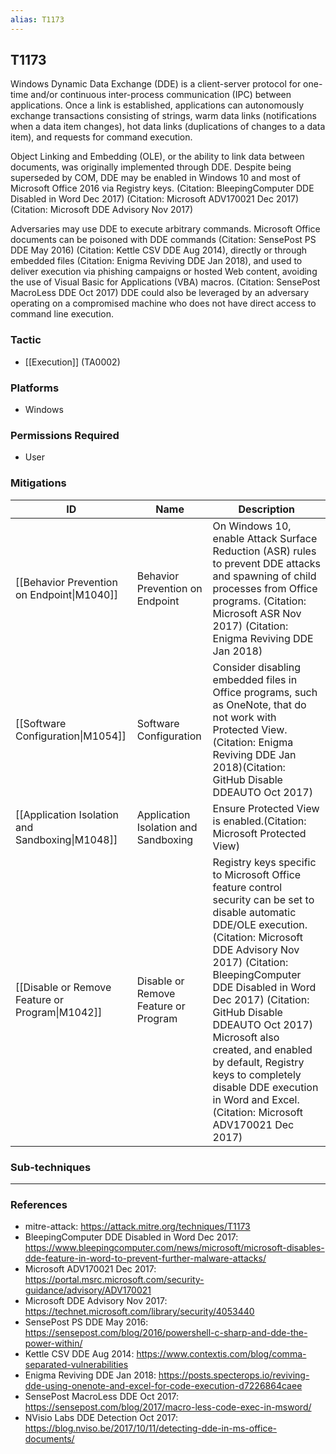 ```yaml
---
alias: T1173
---
```


## T1173

Windows Dynamic Data Exchange (DDE) is a client-server protocol for one-time and/or continuous inter-process communication (IPC) between applications. Once a link is established, applications can autonomously exchange transactions consisting of strings, warm data links (notifications when a data item changes), hot data links (duplications of changes to a data item), and requests for command execution.

Object Linking and Embedding (OLE), or the ability to link data between documents, was originally implemented through DDE. Despite being superseded by COM, DDE may be enabled in Windows 10 and most of Microsoft Office 2016 via Registry keys. (Citation: BleepingComputer DDE Disabled in Word Dec 2017) (Citation: Microsoft ADV170021 Dec 2017) (Citation: Microsoft DDE Advisory Nov 2017)

Adversaries may use DDE to execute arbitrary commands. Microsoft Office documents can be poisoned with DDE commands (Citation: SensePost PS DDE May 2016) (Citation: Kettle CSV DDE Aug 2014), directly or through embedded files (Citation: Enigma Reviving DDE Jan 2018), and used to deliver execution via phishing campaigns or hosted Web content, avoiding the use of Visual Basic for Applications (VBA) macros. (Citation: SensePost MacroLess DDE Oct 2017) DDE could also be leveraged by an adversary operating on a compromised machine who does not have direct access to command line execution.


### Tactic
- [[Execution]] (TA0002)

### Platforms
- Windows

### Permissions Required
- User

### Mitigations

| ID | Name | Description |
| --- | --- | --- |
| [[Behavior Prevention on Endpoint\|M1040]] | Behavior Prevention on Endpoint | On Windows 10, enable Attack Surface Reduction (ASR) rules to prevent DDE attacks and spawning of child processes from Office programs. (Citation: Microsoft ASR Nov 2017) (Citation: Enigma Reviving DDE Jan 2018) |
| [[Software Configuration\|M1054]] | Software Configuration | Consider disabling embedded files in Office programs, such as OneNote, that do not work with Protected View.(Citation: Enigma Reviving DDE Jan 2018)(Citation: GitHub Disable DDEAUTO Oct 2017) |
| [[Application Isolation and Sandboxing\|M1048]] | Application Isolation and Sandboxing | Ensure Protected View is enabled.(Citation: Microsoft Protected View) |
| [[Disable or Remove Feature or Program\|M1042]] | Disable or Remove Feature or Program | Registry keys specific to Microsoft Office feature control security can be set to disable automatic DDE/OLE execution. (Citation: Microsoft DDE Advisory Nov 2017) (Citation: BleepingComputer DDE Disabled in Word Dec 2017) (Citation: GitHub Disable DDEAUTO Oct 2017) Microsoft also created, and enabled by default, Registry keys to completely disable DDE execution in Word and Excel. (Citation: Microsoft ADV170021 Dec 2017) |

### Sub-techniques


---
### References

- mitre-attack: https://attack.mitre.org/techniques/T1173
- BleepingComputer DDE Disabled in Word Dec 2017: https://www.bleepingcomputer.com/news/microsoft/microsoft-disables-dde-feature-in-word-to-prevent-further-malware-attacks/
- Microsoft ADV170021 Dec 2017: https://portal.msrc.microsoft.com/security-guidance/advisory/ADV170021
- Microsoft DDE Advisory Nov 2017: https://technet.microsoft.com/library/security/4053440
- SensePost PS DDE May 2016: https://sensepost.com/blog/2016/powershell-c-sharp-and-dde-the-power-within/
- Kettle CSV DDE Aug 2014: https://www.contextis.com/blog/comma-separated-vulnerabilities
- Enigma Reviving DDE Jan 2018: https://posts.specterops.io/reviving-dde-using-onenote-and-excel-for-code-execution-d7226864caee
- SensePost MacroLess DDE Oct 2017: https://sensepost.com/blog/2017/macro-less-code-exec-in-msword/
- NVisio Labs DDE Detection Oct 2017: https://blog.nviso.be/2017/10/11/detecting-dde-in-ms-office-documents/
